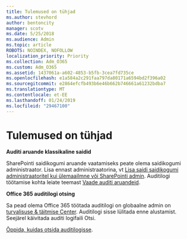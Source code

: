 ```yaml
---
title: Tulemused on tühjad
ms.author: stevhord
author: bentoncity
manager: scotv
ms.date: 5/25/2018
ms.audience: Admin
ms.topic: article
ROBOTS: NOINDEX, NOFOLLOW
localization_priority: Priority
ms.collection: Adm_O365
ms.custom: Adm_O365
ms.assetid: 1437061a-a602-4853-b5fb-3cea7fd735ce
ms.openlocfilehash: e1a584a2c291faa797da80171a6594bd2f396a02
ms.sourcegitcommit: e2864efcfb493b6e46b662b746661a61232bdba7
ms.translationtype: MT
ms.contentlocale: et-EE
ms.lasthandoff: 01/24/2019
ms.locfileid: "29467100"
---
```

# <a name="auditing-results-are-blank"></a>Tulemused on tühjad

 **Auditi aruande klassikaline saidid**
  
SharePointi saidikogumi aruande vaatamiseks peate olema saidikogumi administraator. Lisa ennast administraatorina, vt [Lisa saidi saidikogumi administraatoritel kui ülemaailmne või SharePointi admin](https://go.microsoft.com/fwlink/?linkid=869390). Auditilogi töötamise kohta leiate teemast [Vaade auditi aruandeid](https://go.microsoft.com/fwlink/?linkid=395237). 
  
 **Office 365 auditilogi otsing**
  
Sa pead olema Office 365 töötada auditilogi on globaalne admin on [turvalisuse &amp; täitmise Center](https://protection.office.com). Auditilogi sisse lülitada enne alustamist. Seejärel käivitada auditi logifaili Otsi. 
  
[Õppida, kuidas otsida auditilogisse](https://go.microsoft.com/fwlink/?linkid=708432).
  

